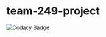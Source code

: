 # team-249-project

[![Codacy Badge](https://api.codacy.com/project/badge/Grade/7c543f7ac7134ab5b9f008ba6bb69f0a)](https://app.codacy.com/gh/BuildForSDGCohort2/team-249-project?utm_source=github.com&utm_medium=referral&utm_content=BuildForSDGCohort2/team-249-project&utm_campaign=Badge_Grade_Settings)